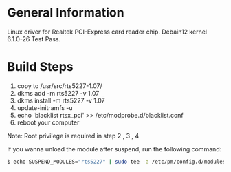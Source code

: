 General Information
===================

Linux driver for Realtek PCI-Express card reader chip.
Debain12 kernel 6.1.0-26 Test Pass.

Build Steps
===========

1) copy to /usr/src/rts5227-1.07/
2) dkms add -m rts5227 -v 1.07
3) dkms install -m rts5227 -v 1.07
4) update-initramfs -u
5) echo 'blacklist rtsx_pci' >> /etc/modprobe.d/blacklist.conf
5) reboot your computer

Note: Root privilege is required in step 2 , 3  , 4

If you wanna unload the module after suspend, run the following command:

```bash
$ echo SUSPEND_MODULES="rts5227" | sudo tee -a /etc/pm/config.d/modules
```